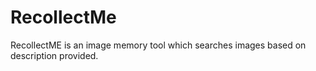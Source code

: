 # RecollectMe
RecollectME is an image memory tool which searches images based on description provided.
